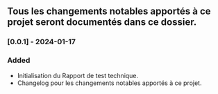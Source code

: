 ## Tous les changements notables apportés à ce projet seront documentés dans ce dossier.

### [0.0.1] - 2024-01-17

### Added

- Initialisation du Rapport de test technique.
- Changelog pour les changements notables apportés à ce projet.
